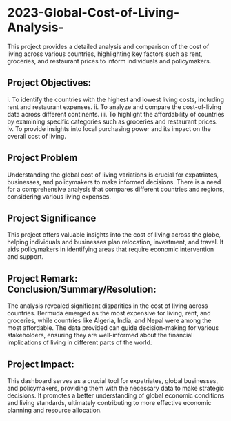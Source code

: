# 2023-Global-Cost-of-Living-Analysis-
This project provides a detailed analysis and comparison of the cost of living across various countries, highlighting key factors such as rent, groceries, and restaurant prices to inform individuals and policymakers.

## Project Objectives:
i.	To identify the countries with the highest and lowest living costs, including rent and restaurant expenses.
ii.	To analyze and compare the cost-of-living data across different continents.
iii.	To highlight the affordability of countries by examining specific categories such as groceries and restaurant prices.
iv.	To provide insights into local purchasing power and its impact on the overall cost of living.

## Project Problem
Understanding the global cost of living variations is crucial for expatriates, businesses, and policymakers to make informed decisions. There is a need for a comprehensive analysis that compares different countries and regions, considering various living expenses.

## Project Significance
This project offers valuable insights into the cost of living across the globe, helping individuals and businesses plan relocation, investment, and travel. It aids policymakers in identifying areas that require economic intervention and support.

## Project Remark: Conclusion/Summary/Resolution:
The analysis revealed significant disparities in the cost of living across countries. Bermuda emerged as the most expensive for living, rent, and groceries, while countries like Algeria, India, and Nepal were among the most affordable. The data provided can guide decision-making for various stakeholders, ensuring they are well-informed about the financial implications of living in different parts of the world.

## Project Impact:
This dashboard serves as a crucial tool for expatriates, global businesses, and policymakers, providing them with the necessary data to make strategic decisions. It promotes a better understanding of global economic conditions and living standards, ultimately contributing to more effective economic planning and resource allocation.


